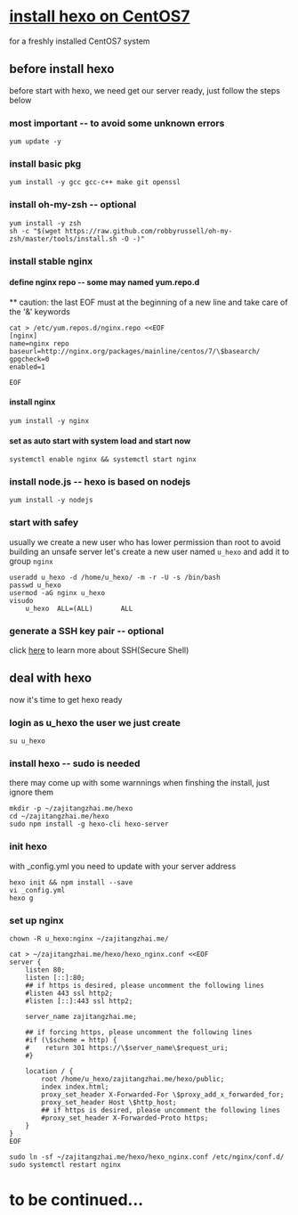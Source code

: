 
# [install hexo on CentOS7](https://www.vultr.com/docs/install-hexo-on-centos-7)
for a freshly installed CentOS7 system

## before install hexo
before start with hexo, we need get our server ready, just follow the steps below

### most important -- to avoid some unknown errors
```
yum update -y
```

### install basic pkg
```
yum install -y gcc gcc-c++ make git openssl
```

### install oh-my-zsh -- optional
```
yum install -y zsh
sh -c "$(wget https://raw.github.com/robbyrussell/oh-my-zsh/master/tools/install.sh -O -)"
```

### install stable nginx

#### define nginx repo -- some may named yum.repo.d
** caution: the last EOF must at the beginning of a new line and take care of the '&' keywords
```
cat > /etc/yum.repos.d/nginx.repo <<EOF
[nginx]
name=nginx repo
baseurl=http://nginx.org/packages/mainline/centos/7/\$basearch/
gpgcheck=0
enabled=1

EOF
```

#### install nginx
```
yum install -y nginx
```

#### set as auto start with system load and start now
```
systemctl enable nginx && systemctl start nginx
```

### install node.js -- hexo is based on nodejs
```
yum install -y nodejs
```

### start with safey
usually we create a new user who has lower permission than root to avoid building an unsafe server
let's create a new user named `u_hexo` and add it to group `nginx`
```
useradd u_hexo -d /home/u_hexo/ -m -r -U -s /bin/bash
passwd u_hexo
usermod -aG nginx u_hexo
visudo
    u_hexo  ALL=(ALL)       ALL
```

### generate a SSH key pair -- optional
click [here](https://en.wikipedia.org/wiki/SSH) to learn more about SSH(Secure Shell)

## deal with hexo
now it's time to get hexo ready

### login as u_hexo the user we just create
```
su u_hexo
```

### install hexo -- sudo is needed
there may come up with some warnnings when finshing the install, just ignore them
```
mkdir -p ~/zajitangzhai.me/hexo
cd ~/zajitangzhai.me/hexo
sudo npm install -g hexo-cli hexo-server
```

### init hexo
with _config.yml you need to update with your server address
```
hexo init && npm install --save
vi _config.yml
hexo g
```

### set up nginx
```
chown -R u_hexo:nginx ~/zajitangzhai.me/

cat > ~/zajitangzhai.me/hexo/hexo_nginx.conf <<EOF
server {
    listen 80;
    listen [::]:80;
    ## if https is desired, please uncomment the following lines
    #listen 443 ssl http2;
    #listen [::]:443 ssl http2;

    server_name zajitangzhai.me;

    ## if forcing https, please uncomment the following lines
    #if (\$scheme = http) {
    #    return 301 https://\$server_name\$request_uri;
    #}

    location / {
        root /home/u_hexo/zajitangzhai.me/hexo/public;
        index index.html;
        proxy_set_header X-Forwarded-For \$proxy_add_x_forwarded_for;
        proxy_set_header Host \$http_host;
        ## if https is desired, please uncomment the following lines
        #proxy_set_header X-Forwarded-Proto https;
    }
}
EOF

sudo ln -sf ~/zajitangzhai.me/hexo/hexo_nginx.conf /etc/nginx/conf.d/
sudo systemctl restart nginx
```

# to be continued...






